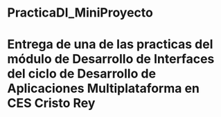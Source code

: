 # PracticaDI_MiniProyecto
# Entrega de una de las practicas del módulo de Desarrollo de Interfaces del ciclo de Desarrollo de Aplicaciones Multiplataforma en CES Cristo Rey
